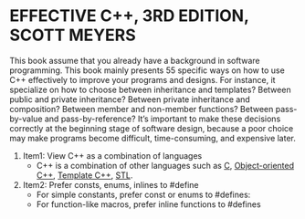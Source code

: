 # EFFECTIVE C++, 3RD EDITION, SCOTT MEYERS

This book assume that you already have a background in software programming. 
This book mainly presents 55 specific ways on how to use C++ effectively to improve your programs and designs.
For instance, it specialize on how to choose between inheritance and templates? Between public and private inheritance? Between private inheritance and composition? Between member and non-member functions? Between pass-by-value and pass-by-reference? It’s important to make these decisions correctly at the beginning stage of software design, because a poor choice may make programs become difficult, time-consuming, and expensive later.

1. Item1: View C++ as a combination of languages
    * C++ is a combination of other languages such as [C](https://en.wikipedia.org/wiki/C_(programming_language)), [Object-oriented C++](https://www.tutorialspoint.com/cplusplus/cpp_object_oriented.htm), [Template C++](https://www.tutorialspoint.com/cplusplus/cpp_templates.htm), [STL](https://www.tutorialspoint.com/cplusplus/cpp_stl_tutorial.htm).
2. Item2: Prefer consts, enums, inlines to #define
    * For simple constants, prefer const or enums to #defines: 
    * For function-like macros, prefer inline functions to #defines



